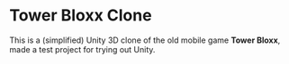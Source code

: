# Tower Bloxx Clone

This is a (simplified) Unity 3D clone of the old mobile game **Tower Bloxx**, made a test project for trying out Unity.
